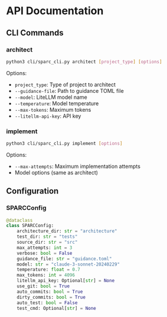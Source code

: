 # API Documentation

## CLI Commands

### architect
```bash
python3 cli/sparc_cli.py architect [project_type] [options]
```

Options:
- `project_type`: Type of project to architect
- `--guidance-file`: Path to guidance TOML file
- `--model`: LiteLLM model name
- `--temperature`: Model temperature
- `--max-tokens`: Maximum tokens
- `--litellm-api-key`: API key

### implement
```bash
python3 cli/sparc_cli.py implement [options]
```

Options:
- `--max-attempts`: Maximum implementation attempts
- Model options (same as architect)

## Configuration

### SPARCConfig
```python
@dataclass
class SPARCConfig:
    architecture_dir: str = "architecture"
    test_dir: str = "tests"
    source_dir: str = "src"
    max_attempts: int = 3
    verbose: bool = False
    guidance_file: str = "guidance.toml"
    model: str = "claude-3-sonnet-20240229"
    temperature: float = 0.7
    max_tokens: int = 4096
    litellm_api_key: Optional[str] = None
    use_git: bool = True
    auto_commits: bool = True
    dirty_commits: bool = True
    auto_test: bool = False
    test_cmd: Optional[str] = None
```
